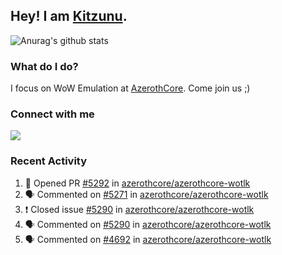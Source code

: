 ## Hey! I am [Kitzunu](https://Github.com/Kitzunu).

![Anurag's github stats](https://github-readme-stats.kitzunu.vercel.app/api?username=Kitzunu&show_icons=true)

### What do I do?

I focus on WoW Emulation at [AzerothCore](https://Github.com/AzerothCore). Come join us ;)

### Connect with me
[![](https://img.shields.io/badge/AzerothCore%20Discord-Connect%20with%20me!-green)](https://discord.com/invite/gkt4y2x)

### Recent Activity

<!--START_SECTION:activity-->
1. 💪 Opened PR [#5292](https://github.com/azerothcore/azerothcore-wotlk/pull/5292) in [azerothcore/azerothcore-wotlk](https://github.com/azerothcore/azerothcore-wotlk)
2. 🗣 Commented on [#5271](https://github.com/azerothcore/azerothcore-wotlk/issues/5271) in [azerothcore/azerothcore-wotlk](https://github.com/azerothcore/azerothcore-wotlk)
3. ❗️ Closed issue [#5290](https://github.com/azerothcore/azerothcore-wotlk/issues/5290) in [azerothcore/azerothcore-wotlk](https://github.com/azerothcore/azerothcore-wotlk)
4. 🗣 Commented on [#5290](https://github.com/azerothcore/azerothcore-wotlk/issues/5290) in [azerothcore/azerothcore-wotlk](https://github.com/azerothcore/azerothcore-wotlk)
5. 🗣 Commented on [#4692](https://github.com/azerothcore/azerothcore-wotlk/issues/4692) in [azerothcore/azerothcore-wotlk](https://github.com/azerothcore/azerothcore-wotlk)
<!--END_SECTION:activity-->
